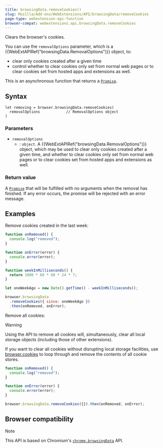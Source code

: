 ```yaml
---
title: browsingData.removeCookies()
slug: Mozilla/Add-ons/WebExtensions/API/browsingData/removeCookies
page-type: webextension-api-function
browser-compat: webextensions.api.browsingData.removeCookies
---
```




Clears the browser's cookies.

You can use the `removalOptions` parameter, which is a {{WebExtAPIRef("browsingData.RemovalOptions")}} object, to:

- clear only cookies created after a given time
- control whether to clear cookies only set from normal web pages or to clear cookies set from hosted apps and extensions as well.

This is an asynchronous function that returns a [`Promise`](/Web/JavaScript/Reference/Global_Objects/Promise).

## Syntax

```js-nolint
let removing = browser.browsingData.removeCookies(
  removalOptions            // RemovalOptions object
)
```

### Parameters

- `removalOptions`
  - : `object`. A {{WebExtAPIRef("browsingData.RemovalOptions")}} object, which may be used to clear only cookies created after a given time, and whether to clear cookies only set from normal web pages or to clear cookies set from hosted apps and extensions as well.

### Return value

A [`Promise`](/Web/JavaScript/Reference/Global_Objects/Promise) that will be fulfilled with no arguments when the removal has finished. If any error occurs, the promise will be rejected with an error message.

## Examples

Remove cookies created in the last week:

```js
function onRemoved() {
  console.log("removed");
}

function onError(error) {
  console.error(error);
}

function weekInMilliseconds() {
  return 1000 * 60 * 60 * 24 * 7;
}

let oneWeekAgo = new Date().getTime() - weekInMilliseconds();

browser.browsingData
  .removeCookies({ since: oneWeekAgo })
  .then(onRemoved, onError);
```

Remove all cookies:

> [!WARNING]
> Using the API to remove all cookies will, simultaneously, clear all local storage objects (including those of other extensions).
>
> If you want to clear all cookies without disrupting local storage facilities, use [browser.cookies](/Mozilla/Add-ons/WebExtensions/API/cookies) to loop through and remove the contents of all cookie stores.

```js
function onRemoved() {
  console.log("removed");
}

function onError(error) {
  console.error(error);
}

browser.browsingData.removeCookies({}).then(onRemoved, onError);
```

## Browser compatibility





> [!NOTE]
> This API is based on Chromium's [`chrome.browsingData`](https://developer.chrome.com/docs/extensions/reference/api/browsingData) API.

<!--
// Copyright 2015 The Chromium Authors. All rights reserved.
//
// Redistribution and use in source and binary forms, with or without
// modification, are permitted provided that the following conditions are
// met:
//
//    * Redistributions of source code must retain the above copyright
// notice, this list of conditions and the following disclaimer.
//    * Redistributions in binary form must reproduce the above
// copyright notice, this list of conditions and the following disclaimer
// in the documentation and/or other materials provided with the
// distribution.
//    * Neither the name of Google Inc. nor the names of its
// contributors may be used to endorse or promote products derived from
// this software without specific prior written permission.
//
// THIS SOFTWARE IS PROVIDED BY THE COPYRIGHT HOLDERS AND CONTRIBUTORS
// "AS IS" AND ANY EXPRESS OR IMPLIED WARRANTIES, INCLUDING, BUT NOT
// LIMITED TO, THE IMPLIED WARRANTIES OF MERCHANTABILITY AND FITNESS FOR
// A PARTICULAR PURPOSE ARE DISCLAIMED. IN NO EVENT SHALL THE COPYRIGHT
// OWNER OR CONTRIBUTORS BE LIABLE FOR ANY DIRECT, INDIRECT, INCIDENTAL,
// SPECIAL, EXEMPLARY, OR CONSEQUENTIAL DAMAGES (INCLUDING, BUT NOT
// LIMITED TO, PROCUREMENT OF SUBSTITUTE GOODS OR SERVICES; LOSS OF USE,
// DATA, OR PROFITS; OR BUSINESS INTERRUPTION) HOWEVER CAUSED AND ON ANY
// THEORY OF LIABILITY, WHETHER IN CONTRACT, STRICT LIABILITY, OR TORT
// (INCLUDING NEGLIGENCE OR OTHERWISE) ARISING IN ANY WAY OUT OF THE USE
// OF THIS SOFTWARE, EVEN IF ADVISED OF THE POSSIBILITY OF SUCH DAMAGE.
-->
